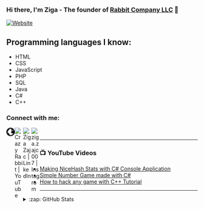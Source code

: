 ### Hi there, I'm Ziga - The founder of [Rabbit Company LLC][website] 👋

[![Website](img.shields.io/website?label=rabbit-company.com&style=for-the-badge&url=https%3A%2F%2Frabbit-company.com)](https://rabbit-company.com)

## Programming languages I know:

- HTML
- CSS
- JavaScript
- PHP
- SQL
- Java
- C#
- C++

### Connect with me:

[<img align="left" alt="rabbit-company.com" width="22px" src="https://raw.githubusercontent.com/iconic/open-iconic/master/svg/globe.svg" />][website]
[<img align="left" alt="Crazy Rabbit | YouTube" width="22px" src="https://cdn.jsdelivr.net/npm/simple-icons@v3/icons/youtube.svg" />][youtube]
[<img align="left" alt="Ziga Zajc | LinkedIn" width="22px" src="https://cdn.jsdelivr.net/npm/simple-icons@v3/icons/linkedin.svg" />][linkedin]
[<img align="left" alt="ziga.zajc007 | Instagram" width="22px" src="https://cdn.jsdelivr.net/npm/simple-icons@v3/icons/instagram.svg" />][instagram]

<br />

---

### 📺 YouTube Videos

<!-- YOUTUBE:START -->
- [Making NiceHash Stats with C# Console Application](https://www.youtube.com/watch?v=UjtWdawkqnE)
- [Simple Number Game made with C#](https://www.youtube.com/watch?v=KYm71g5gjMU)
- [How to hack any game with C++ Tutorial](https://www.youtube.com/watch?v=7OQac7cUHsU)
<!-- YOUTUBE:END -->

---

<details>
  <summary>:zap: GitHub Stats</summary>

  <img align="left" alt="zigazajc007's GitHub Stats" src="https://github-readme-stats.codestackr.vercel.app/api?username=zigazajc007&show_icons=true&hide_border=true" />

</details>

[website]: https://rabbit-company.com
[youtube]: https://www.youtube.com/channel/UC2vr_LGj5bccNsYXBzDJDyg
[instagram]: https://instagram.com/ziga.zajc007
[linkedin]: https://linkedin.com/in/žiga-zajc-5812801b7
